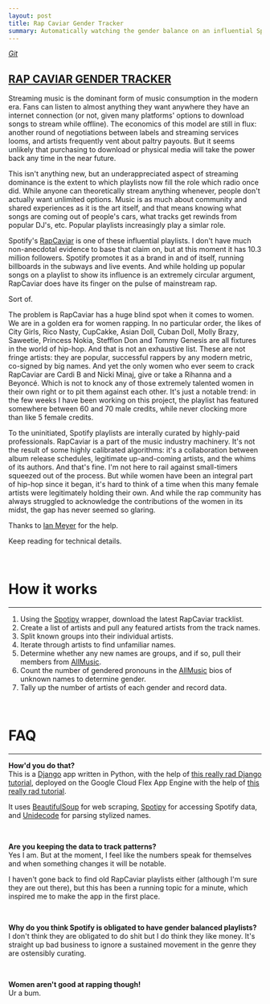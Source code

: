 ```yaml
---
layout: post
title: Rap Caviar Gender Tracker
summary: Automatically watching the gender balance on an influential Spotify playlist.
---
```

_[Git](https://github.com/afriedman412/rcg_full)_   
<h2><a href="https://rcg-live.appspot.com/">RAP CAVIAR GENDER TRACKER</a></h2>   
Streaming music is the dominant form of music consumption in the modern era. Fans can listen to almost anything they want anywhere they have an internet connection (or not, given many platforms' options to download songs to stream while offline). The economics of this model are still in flux: another round of negotiations between labels and streaming services looms, and artists frequently vent about paltry payouts. But it seems unlikely that purchasing to download or physical media will take the power back any time in the near future.   

This isn't anything new, but an underappreciated aspect of streaming dominance is the extent to which playlists now fill the role which radio once did. While anyone can theoretically stream anything whenever, people don't actually want unlimited options. Music is as much about community and shared experiences as it is the art itself, and that means knowing what songs are coming out of people's cars, what tracks get rewinds from popular DJ's, etc. Popular playlists increasingly play a simlar role.   

Spotify's [RapCaviar](https://open.spotify.com/user/spotify/playlist/37i9dQZF1DX0XUsuxWHRQd?si=FhuE4m2IREWgQZ520vumvA) is one of these influential playlists. I don't have much non-anecdotal evidence to base that claim on, but at this moment it has 10.3 million followers. Spotify promotes it as a brand in and of itself, running billboards in the subways and live events. And while holding up popular songs on a playlist to show its influence is an extremely circular argument, RapCaviar does have its finger on the pulse of mainstream rap.   

Sort of.   

The problem is RapCaviar has a huge blind spot when it comes to women. We are in a golden era for women rapping. In no particular order, the likes of City Girls, Rico Nasty, CupCakke, Asian Doll, Cuban Doll, Molly Brazy, Saweetie, Princess Nokia, Stefflon Don and Tommy Genesis are all fixtures in the world of hip-hop. And that is not an exhaustive list. These are not fringe artists: they are popular, successful rappers by any modern metric, co-signed by big names. And yet the only women who ever seem to crack RapCaviar are Cardi B and Nicki Minaj, give or take a Rihanna and a Beyoncé. Which is not to knock any of those extremely talented women in their own right or to pit them against each other. It's just a notable trend: in the few weeks I have been working on this project, the playlist has featured somewhere between 60 and 70 male credits, while never clocking more than like 5 female credits.   

To the uninitiated, Spotify playlists are interally curated by highly-paid professionals. RapCaviar is a part of the music industry machinery. It's not the result of some highly calibrated algorithms: it's a collaboration between album release schedules, legitimate up-and-coming artists, and the whims of its authors. And that's fine. I'm not here to rail against small-timers squeezed out of the process. But while women have been an integral part of hip-hop since it began, it's hard to think of a time when this many female artists were legitimately holding their own. And while the rap community has always struggled to acknowledge the contributions of the women in its midst, the gap has never seemed so glaring.   

Thanks to [Ian Meyer](https://github.com/imeyer) for the help.   

Keep reading for technical details.   

<br>

# How it works
---
<ol>
	<li>Using the <a href="https://spotipy.readthedocs.io/en/latest/">Spotipy</a> wrapper, download the latest RapCaviar tracklist.</li>
	<li>Create a list of artists and pull any featured artists from the track names.</li>
	<li>Split known groups into their individual artists.</li>
	<li>Iterate through artists to find unfamiliar names.</li>
	<li>Determine whether any new names are groups, and if so, pull their members from <a href="http://allmusic.com">AllMusic</a>.</li>
	<li>Count the number of gendered pronouns in the <a href="http://allmusic.com">AllMusic</a> bios of unknown names to determine gender.</li>
	<li>Tally up the number of artists of each gender and record data.</li>
</ol>

<br>

# FAQ
---
<strong>How'd you do that?</strong>  
This is a [Django](https://www.djangoproject.com/) app written in Python, with the help of [this really rad Django tutorial](https://docs.djangoproject.com/en/2.1/intro/tutorial01/), deployed on the Google Cloud Flex App Engine with the help of [this really rad tutorial](https://codeburst.io/beginners-guide-to-deploying-a-django-postgresql-project-on-google-cloud-s-flexible-app-engine-e3357b601b91).  

It uses [BeautifulSoup](https://www.crummy.com/software/BeautifulSoup/) for web scraping, [Spotipy](https://spotipy.readthedocs.io/en/latest/) for accessing Spotify data, and [Unidecode](https://pypi.org/project/Unidecode/) for parsing stylized names.

<br>

<strong>Are you keeping the data to track patterns?</strong>  
Yes I am. But at the moment, I feel like the numbers speak for themselves and when something changes it will be notable.  

I haven't gone back to find old RapCaviar playlists either (although I'm sure they are out there), but this has been a running topic for a minute, which inspired me to make the app in the first place.

<br>

<strong>Why do you think Spotify is obligated to have gender balanced playlists?</strong>  
I don't think they are obligated to do shit but I do think they like money. It's straight up bad business to ignore a sustained movement in the genre they are ostensibly curating.

<br>

<strong>Women aren't good at rapping though!</strong>  
Ur a bum.
